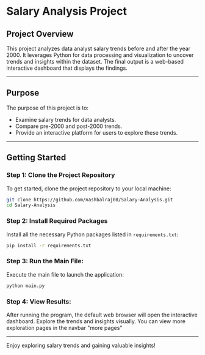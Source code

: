 # Salary Analysis Project

## Project Overview
This project analyzes data analyst salary trends before and after the year 2000. It leverages Python for data processing and visualization to uncover trends and insights within the dataset. The final output is a web-based interactive dashboard that displays the findings.

---

## Purpose
The purpose of this project is to:

- Examine salary trends for data analysts.
- Compare pre-2000 and post-2000 trends.
- Provide an interactive platform for users to explore these trends.

---

## Getting Started

### Step 1: Clone the Project Repository
To get started, clone the project repository to your local machine:

```bash
git clone https://github.com/nashbalraj08/Salary-Analysis.git
cd Salary-Analysis
```

### Step 2: Install Required Packages
Install all the necessary Python packages listed in `requirements.txt`:

```bash
pip install -r requirements.txt
```

### Step 3: Run the Main File:
   Execute the main file to launch the application:

   ```bash
   python main.py
   ```
### Step 4: View Results:
   After running the program, the default web browser will open the interactive dashboard. Explore the trends and insights visually. You can view more exploration pages in the navbar "more pages"

---

Enjoy exploring salary trends and gaining valuable insights!

